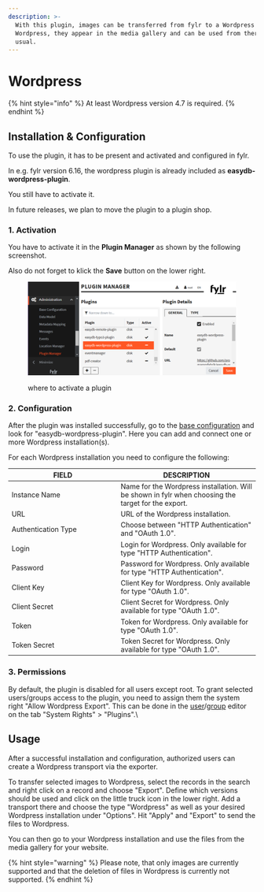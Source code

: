 ```yaml
---
description: >-
  With this plugin, images can be transferred from fylr to a Wordpress CMS. In
  Wordpress, they appear in the media gallery and can be used from there as
  usual.
---
```


# Wordpress

{% hint style="info" %}
At least Wordpress version 4.7 is required.
{% endhint %}

## Installation & Configuration

To use the plugin, it has to be present and activated and configured in fylr.&#x20;

In e.g. fylr version 6.16, the wordpress plugin is already included as **easydb-wordpress-plugin**.

You still have to activate it.

In future releases, we plan to move the plugin to a plugin shop.

### 1. Activation

You have to activate it in the **Plugin Manager** as shown by the following screenshot.&#x20;

Also do not forget to klick the **Save** button on the lower right.

<figure><img src="../../.gitbook/assets/image (2).png" alt=""><figcaption><p>where to activate a plugin</p></figcaption></figure>

### 2. Configuration

After the plugin was installed successfully, go to the [base configuration](../readme/) and look for "easydb-wordpress-plugin". Here you can add and connect one or more Wordpress installation(s).&#x20;

For each Wordpress installation you need to configure the following:

<table><thead><tr><th width="208">FIELD</th><th>DESCRIPTION</th></tr></thead><tbody><tr><td>Instance Name</td><td>Name for the Wordpress installation. Will be shown in fylr when choosing the target for the export.</td></tr><tr><td>URL</td><td>URL of the Wordpress installation.</td></tr><tr><td>Authentication Type</td><td>Choose between "HTTP Authentication" and "OAuth 1.0".</td></tr><tr><td>Login</td><td>Login for Wordpress. Only available for type "HTTP Authentication".</td></tr><tr><td>Password</td><td>Password for Wordpress. Only available for type "HTTP Authentication".</td></tr><tr><td>Client Key</td><td>Client Key for Wordpress. Only available for type "OAuth 1.0".</td></tr><tr><td>Client Secret</td><td>Client Secret for Wordpress. Only available for type "OAuth 1.0".</td></tr><tr><td>Token</td><td>Token for Wordpress. Only available for type "OAuth 1.0".</td></tr><tr><td>Token Secret</td><td>Token Secret for Wordpress. Only available for type "OAuth 1.0".</td></tr></tbody></table>

### 3. Permissions

By default, the plugin is disabled for all users except root. To grant selected users/groups access to the plugin, you need to assign them the system right "Allow Wordpress Export". This can be done in the [user](../permissions/user.md)/[group](../permissions/groups.md) editor on the tab "System Rights" > "Plugins".\


## Usage

After a successful installation and configuration, authorized users can create a Wordpress transport via the exporter.

To transfer selected images to Wordpress, select the records in the search and right click on a record and choose "Export". Define which versions should be used and click on the little truck icon in the lower right. Add a transport there and choose the type "Wordpress" as well as your desired Wordpress installation under "Options". Hit "Apply" and "Export" to send the files to Wordpress.

You can then go to your Wordpress installation and use the files from the media gallery for your website.



{% hint style="warning" %}
Please note, that only images are currently supported and that the deletion of files in Wordpress is currently not supported.
{% endhint %}

